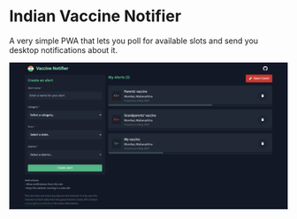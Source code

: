 # Indian Vaccine Notifier

A very simple PWA that lets you poll for available slots and send you desktop notifications about it.

<img src="./public/screenshot.png" />
